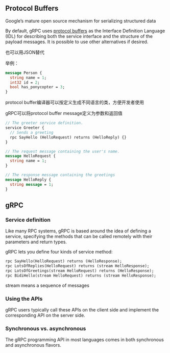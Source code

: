 ## Protocol Buffers

Google’s mature open source mechanism for serializing structured data

By default, gRPC uses [protocol buffers](https://developers.google.com/protocol-buffers) as the Interface Definition Language (IDL) for describing both the service interface and the structure of the payload messages. It is possible to use other alternatives if desired.

也可以用JSON替代

举例：

```protobuf
message Person {
  string name = 1;
  int32 id = 2;
  bool has_ponycopter = 3;
}
```

protocol buffer编译器可以按定义生成不同语言的类，方便开发者使用

gRPC可以将protocol buffer message定义为参数和返回值

```protobuf
// The greeter service definition.
service Greeter {
  // Sends a greeting
  rpc SayHello (HelloRequest) returns (HelloReply) {}
}

// The request message containing the user's name.
message HelloRequest {
  string name = 1;
}

// The response message containing the greetings
message HelloReply {
  string message = 1;
}
```

## gRPC

### Service definition

Like many RPC systems, gRPC is based around the idea of defining a service, specifying the methods that can be called remotely with their parameters and return types.

gRPC lets you define four kinds of service method:

```protobuf
rpc SayHello(HelloRequest) returns (HelloResponse);
rpc LotsOfReplies(HelloRequest) returns (stream HelloResponse);
rpc LotsOfGreetings(stream HelloRequest) returns (HelloResponse);
rpc BidiHello(stream HelloRequest) returns (stream HelloResponse);
```

stream means a sequence of messages

### Using the APIs

gRPC users typically call these APIs on the client side and implement the corresponding API on the server side.

### Synchronous vs. asynchronous

The gRPC programming API in most languages comes in both synchronous and asynchronous flavors.